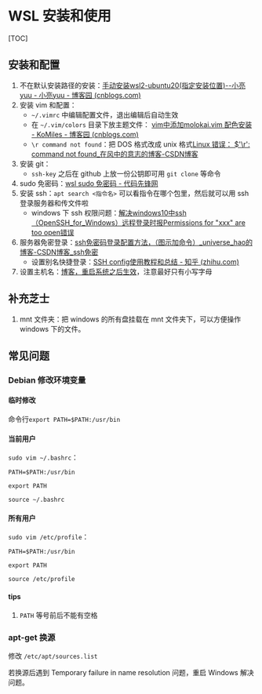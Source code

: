# WSL 安装和使用

[TOC]

## 安装和配置

1. 不在默认安装路径的安装：[手动安装wsl2-ubuntu20(指定安装位置)--小亮yuu - 小亮yuu - 博客园 (cnblogs.com)](https://www.cnblogs.com/xiaoliangyuu/p/15506352.html)
2. 安装 vim 和配置：
   - `~/.vimrc` 中编辑配置文件，退出编辑后自动生效
   - 在 `~/.vim/colors` 目录下放主题文件： [vim中添加molokai.vim 配色安装 - KoMiles - 博客园 (cnblogs.com)](https://www.cnblogs.com/wangkongming/p/4702559.html)
   - `\r command not found`：把 DOS 格式改成 unix 格式[Linux 错误： $'\r': command not found_在风中的意志的博客-CSDN博客](https://blog.csdn.net/u010416101/article/details/80135293)
3. 安装 git：
   - `ssh-key` 之后在 github 上放一份公钥即可用 `git clone` 等命令
4. sudo 免密码：[wsl sudo 免密码 - 代码先锋网](https://www.codeleading.com/article/12044675148/##:~:text=wsl)
5. 安装 ssh：`apt search <指令名>` 可以看指令在哪个包里，然后就可以用 ssh 登录服务器和传文件啦
   - windows 下 ssh 权限问题：[解决windows10中ssh（OpenSSH_for_Windows）远程登录时报Permissions for "xxx" are too open错误](https://blog.csdn.net/xiaohaolaoda/article/details/105434315)
6. 服务器免密登录：[ssh免密码登录配置方法，（图示加命令）_universe_hao的博客-CSDN博客_ssh免密](https://blog.csdn.net/universe_hao/article/details/52296811)
   - 设置别名快捷登录：[SSH config使用教程和总结 - 知乎 (zhihu.com)](https://zhuanlan.zhihu.com/p/35922004)
7. 设置主机名：[博客，重启系统之后生效](https://blog.csdn.net/prettyshuang/article/details/50635478)，注意最好只有小写字母

## 补充芝士

1. mnt 文件夹：把 windows 的所有盘挂载在 mnt 文件夹下，可以方便操作 windows 下的文件。

## 常见问题

### Debian 修改环境变量

#### 临时修改

命令行`export PATH=$PATH:/usr/bin`

#### 当前用户

`sudo vim ~/.bashrc`：

```
PATH=$PATH:/usr/bin

export PATH
```

`source ~/.bashrc`

#### 所有用户

`sudo vim /etc/profile`：

```
PATH=$PATH:/usr/bin

export PATH
```

`source /etc/profile`

#### tips

1. `PATH` 等号前后不能有空格

### apt-get 换源

修改 `/etc/apt/sources.list`

若换源后遇到 Temporary failure in name resolution 问题，重启 Windows 解决问题。